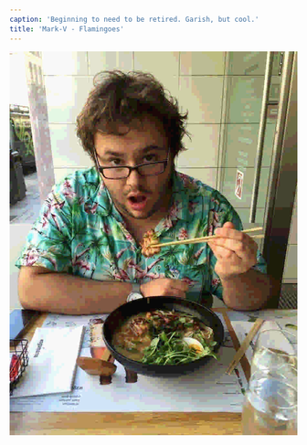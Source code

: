 ```yaml
---
caption: 'Beginning to need to be retired. Garish, but cool.'
title: 'Mark-V - Flamingoes'
---
```


![](imgs/mark-05.s.jpeg)
